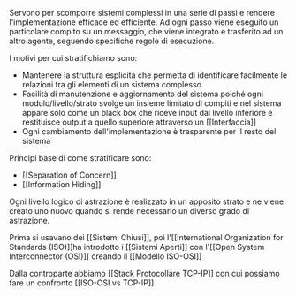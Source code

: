 Servono per scomporre sistemi complessi in una serie di passi e rendere l'implementazione efficace ed efficiente.
Ad ogni passo viene eseguito un particolare compito su un messaggio, che viene integrato e trasferito ad un altro agente, seguendo specifiche regole di esecuzione.

I motivi per cui stratifichiamo sono:
- Mantenere la struttura esplicita che permetta di identificare facilmente le relazioni tra gli elementi di un sistema complesso
- Facilità di manutenzione e aggiornamento del sistema poiché ogni modulo/livello/strato svolge un insieme limitato di compiti e nel sistema appare solo come un black box che riceve input dal livello inferiore e restituisce output a quello superiore attraverso un [[Interfaccia]]
- Ogni cambiamento dell'implementazione è trasparente per il resto del sistema

Principi base di come stratificare sono:
- [[Separation of Concern]]
- [[Information Hiding]]

Ogni livello logico di astrazione è realizzato in un apposito strato e ne viene creato uno nuovo quando si rende necessario un diverso grado di astrazione. 

Prima si usavano dei [[Sistemi Chiusi]], poi  l'[[International Organization for Standards (ISO)]]ha introdotto i [[Sistemi Aperti]] con l'[[Open System Interconnector (OSI)]] creando il [[Modello ISO-OSI]]

Dalla controparte abbiamo [[Stack Protocollare TCP-IP]] con cui possiamo fare un confronto [[ISO-OSI vs TCP-IP]]
